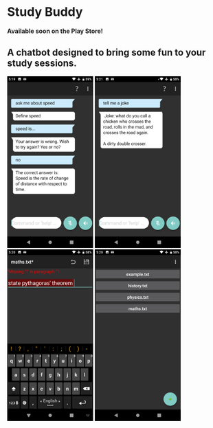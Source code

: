 # Study Buddy

**Available soon on the Play Store!**

## A chatbot designed to bring some fun to your study sessions.


<div style="flex-direction: row;">
  <img src="images/ask-me.jpeg" height="400">
  <img src="images/tell-me.jpeg" height="400">
  <img src="images/editor.jpeg" height="400">
  <img src="images/corpora.jpeg" height="400">
</div>


